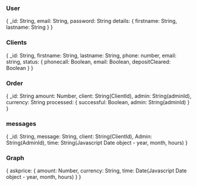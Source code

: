 ### User
{
    _id: String,
    email: String,
    password: String
    details: {
      firstname: String,
      lastname: String
    }
}


### Clients
{
    _id: String,
    firstname: String,
    lastname: String,
    phone: number,
    email: string,
    status: {
      phonecall: Boolean,
      email: Boolean,
      depositCleared: Boolean
    }
}
  
### Order
{
    _id: String
    amount: Number,
    client: String(ClientId),
    admin: String(adminId),
    currency: String
    processed: {
      successful: Boolean,
      admin: String(adminId)
    }
}

### messages
{
    _id: String,
    message: String,
    client: String(ClientId),
    Admin: String(AdminId),
    time: String(Javascript Date object - year, month, hours)
}
### Graph
{
  askprice: {
    amount: Number,
    currency: String,
    time: Date(Javascript Date object - year, month, hours)
  }
}
